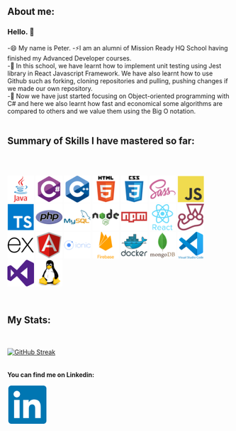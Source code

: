 <h2>About me:</h2>

### Hello. 👋

<!--
**peterkmissionready/peterkmissionready** is a ✨ _special_ ✨ repository because its `README.md` (this file) appears on your GitHub profile.

Here are some ideas to get you started:

- 🔭 I’m currently working on ...
- 🌱 I’m currently learning ...
- 👯 I’m looking to collaborate on ...
- 🤔 I’m looking for help with ...
- 💬 Ask me about ...
- 📫 How to reach me: ...
- 😄 Pronouns: ...
- ⚡ Fun fact: ...
-->
-😄 My name is Peter.
-⚡I am an alumni of Mission Ready HQ School having finished my Advanced Developer courses.</br>
-🔭 In this school, we have learnt how to implement unit testing using Jest library in React Javascript Framework. We have also learnt how to use Github such as forking, cloning repositories and pulling, pushing changes if we made our own repository.</br>
-🌱 Now we have just started focusing on Object-oriented programming with C# and here we also learnt how fast and economical some algorithms are compared to others and we value them using the Big O notation.</br></br>

<!-- image src of skills here https://github.com/devicons/devicon/tree/master/icons -->
<h2>Summary of Skills I have mastered so far:</h2></br></br>

<img src="https://github.com/devicons/devicon/blob/master/icons/java/java-original-wordmark.svg" width="60px" height="60px" alt="java"></img>
<img src="https://github.com/devicons/devicon/blob/master/icons/csharp/csharp-original.svg" width="60px" height="60px" alt="csharp"></img>
<img src="https://github.com/devicons/devicon/blob/master/icons/cplusplus/cplusplus-original.svg" width="60px" height="60px" alt="cplusplus"></img>
<img src="https://github.com/devicons/devicon/blob/master/icons/html5/html5-original-wordmark.svg" width="60px" height="60px" alt="html5"></img>
<img src="https://github.com/devicons/devicon/blob/master/icons/css3/css3-original-wordmark.svg" width="60px" height="60px" alt="css"></img>
<img src="https://github.com/devicons/devicon/blob/master/icons/sass/sass-original.svg" width="60px" height="60px" alt="sass"></img>
<img src="https://github.com/devicons/devicon/blob/master/icons/javascript/javascript-original.svg" width="60px" height="60px" alt="javascript"></img>
<img src="https://github.com/devicons/devicon/blob/master/icons/typescript/typescript-original.svg" width="60px" height="60px" alt="typescript"></img>
<img src="https://github.com/devicons/devicon/blob/master/icons/php/php-original.svg" width="60px" height="60px" alt="php"></img>
<img src="https://github.com/devicons/devicon/blob/master/icons/mysql/mysql-original-wordmark.svg" width="60px" height="60px" alt="php"></img>
<img src="https://github.com/devicons/devicon/blob/master/icons/nodejs/nodejs-original-wordmark.svg" width="60px" height="60px" alt="nodejs"></img>
<img src="https://github.com/devicons/devicon/blob/master/icons/npm/npm-original-wordmark.svg" width="60px" height="60px" alt="npm"></img>
<img src="https://raw.githubusercontent.com/devicons/devicon/master/icons/react/react-original-wordmark.svg" width="60px" height="60px" alt="react"></img>
<img src="https://github.com/devicons/devicon/blob/master/icons/jest/jest-plain.svg" width="60px" height="60px" alt="jest"></img>
<img src="https://github.com/devicons/devicon/blob/master/icons/express/express-original.svg" width="60px" height="60px" alt="express"></img>
<img src="https://github.com/devicons/devicon/blob/master/icons/angularjs/angularjs-original.svg" width="60px" height="60px" alt="angular"></img>
<img src="https://github.com/devicons/devicon/blob/master/icons/ionic/ionic-original-wordmark.svg" width="60px" height="60px" alt="ionic"></img>
<img src="https://github.com/devicons/devicon/blob/master/icons/firebase/firebase-plain-wordmark.svg" width="60px" height="60px" alt="firebase"></img>
<img src="https://github.com/devicons/devicon/blob/master/icons/docker/docker-original-wordmark.svg" width="60px" height="60px" alt="docker"></img>
<img src="https://github.com/devicons/devicon/blob/master/icons/mongodb/mongodb-original-wordmark.svg" width="60px" height="60px" alt="mongodb"></img>
<img src="https://github.com/devicons/devicon/blob/master/icons/vscode/vscode-original-wordmark.svg" width="60px" height="60px" alt="vscode"></img>
<img src="https://github.com/devicons/devicon/blob/master/icons/visualstudio/visualstudio-plain.svg" width="60px" height="60px" alt="visualstudio"></img>
<img src="https://github.com/devicons/devicon/blob/master/icons/linux/linux-original.svg" width="60px" height="60px" alt="linux"></img>

</br><h2>My Stats:</h2>
</br></br>
[![GitHub Streak](http://github-readme-streak-stats.herokuapp.com?user=peterkmissionready&theme=ocean-gradient)](https://git.io/streak-stats)
</br></br></br>
<b>You can find me on Linkedin:</b></br>

<a href="https://www.linkedin.com/in/peter-kim-44ab3361/"><img src="https://github.com/devicons/devicon/blob/master/icons/linkedin/linkedin-original.svg" width="90px" height="90px" alt="linkedin"></img></a>

